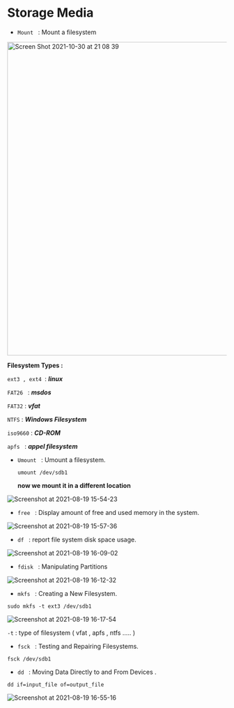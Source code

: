 # Storage Media 

* ```Mount ``` : Mount a filesystem

<img width="720" alt="Screen Shot 2021-10-30 at 21 08 39" src="https://user-images.githubusercontent.com/92652606/139555651-d265b969-93b9-4bc2-9e8e-738391f8cfd8.png">

<b> Filesystem Types : </b>

```ext3 , ext4 ```: ***linux***

```FAT26 ``` : ***msdos***

```FAT32``` : ***vfat***

```NTFS``` : ***Windows Filesystem***

```iso9660``` : ***CD-ROM***

```apfs ``` : ***appel filesystem***

* ```Umount ``` : Umount a filesystem.
  
  ```umount /dev/sdb1 ```
  
  <b> now we mount it in a different location </b>
  
![Screenshot at 2021-08-19 15-54-23](https://user-images.githubusercontent.com/92652606/139555845-a9dd54a5-7bd5-4cb7-8cab-2c3a78cc4e05.png)

* ```free ``` : Display amount of free and used memory in the system.

![Screenshot at 2021-08-19 15-57-36](https://user-images.githubusercontent.com/92652606/139555894-b456968b-9802-40e1-92c8-50bb3c643df0.png)

* ```df ``` : report file system disk space usage.

![Screenshot at 2021-08-19 16-09-02](https://user-images.githubusercontent.com/92652606/139555910-c39c162a-401f-4f37-845f-0e082a5edbce.png)

* ```fdisk ``` : Manipulating Partitions

![Screenshot at 2021-08-19 16-12-32](https://user-images.githubusercontent.com/92652606/139555943-ac9f8a46-ac13-4846-abf2-39bf1f0101fd.png)

* ```mkfs ``` : Creating a New Filesystem.

```sudo mkfs -t ext3 /dev/sdb1```

![Screenshot at 2021-08-19 16-17-54](https://user-images.githubusercontent.com/92652606/139555975-a8688fd4-1af5-4c5d-a96b-170300b6f511.png)

``` -t ``` : type of filesystem ( vfat , apfs , ntfs ..... )

* ```fsck ``` : Testing and Repairing Filesystems.

```fsck /dev/sdb1 ```

* ```dd ``` : Moving Data Directly to and From Devices .

```dd if=input_file of=output_file```

![Screenshot at 2021-08-19 16-55-16](https://user-images.githubusercontent.com/92652606/139556043-58bd1583-b5aa-4d75-8c4a-3fd08da69158.png)





